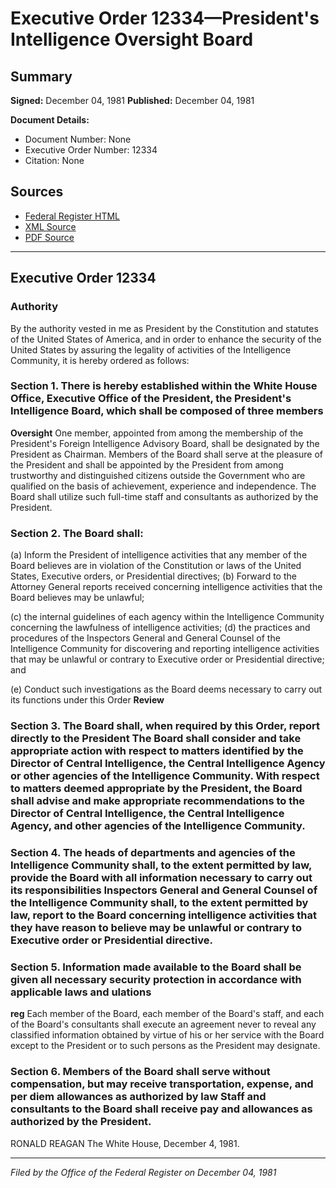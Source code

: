 # Executive Order 12334—President's Intelligence Oversight Board

## Summary

**Signed:** December 04, 1981
**Published:** December 04, 1981

**Document Details:**
- Document Number: None
- Executive Order Number: 12334
- Citation: None

## Sources
- [Federal Register HTML](https://www.presidency.ucsb.edu/documents/executive-order-12334-presidents-intelligence-oversight-board)
- [XML Source](None)
- [PDF Source](None)

---

## Executive Order 12334

### Authority

By the authority vested in me as President by the Constitution and statutes of the United States of America, and in order to enhance the security of the United States by assuring the legality of activities of the Intelligence Community, it is hereby ordered as follows:
### Section 1. There is hereby established within the White House Office, Executive Office of the President, the President's Intelligence  Board, which shall be composed of three members

**Oversight**
 One member, appointed from among the membership of the President's Foreign Intelligence Advisory Board, shall be designated by the President as Chairman. Members of the Board shall serve at the pleasure of the President and shall be appointed by the President from among trustworthy and distinguished citizens outside the Government who are qualified on the basis of achievement, experience and independence. The Board shall utilize such full-time staff and consultants as authorized by the President.

### Section 2. The Board shall:

(a) Inform the President of intelligence activities that any member of the Board believes are in violation of the Constitution or laws of the United States, Executive orders, or Presidential directives;
(b) Forward to the Attorney General reports received concerning intelligence activities that the Board believes may be unlawful;

(c) the internal guidelines of each agency within the Intelligence Community concerning the lawfulness of intelligence activities;
(d) the practices and procedures of the Inspectors General and General Counsel of the Intelligence Community for discovering and reporting intelligence activities that may be unlawful or contrary to Executive order or Presidential directive; and

(e) Conduct such investigations as the Board deems necessary to carry out its functions under this Order
**Review**

### Section 3. The Board shall, when required by this Order, report directly to the President The Board shall consider and take appropriate action with respect to matters identified by the Director of Central Intelligence, the Central Intelligence Agency or other agencies of the Intelligence Community. With respect to matters deemed appropriate by the President, the Board shall advise and make appropriate recommendations to the Director of Central Intelligence, the Central Intelligence Agency, and other agencies of the Intelligence Community.

### Section 4. The heads of departments and agencies of the Intelligence Community shall, to the extent permitted by law, provide the Board with all information necessary to carry out its responsibilities Inspectors General and General Counsel of the Intelligence Community shall, to the extent permitted by law, report to the Board concerning intelligence activities that they have reason to believe may be unlawful or contrary to Executive order or Presidential directive.

### Section 5. Information made available to the Board shall be given all necessary security protection in accordance with applicable laws and ulations

**reg**
 Each member of the Board, each member of the Board's staff, and each of the Board's consultants shall execute an agreement never to reveal any classified information obtained by virtue of his or her service with the Board except to the President or to such persons as the President may designate.

### Section 6. Members of the Board shall serve without compensation, but may receive transportation, expense, and per diem allowances as authorized by law Staff and consultants to the Board shall receive pay and allowances as authorized by the President.

RONALD REAGAN
The White House,
December 4, 1981.

---

*Filed by the Office of the Federal Register on December 04, 1981*
